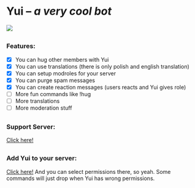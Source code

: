 # Yui – *a very cool bot*
![](https://i.imgur.com/wOCz7em.png)
##
### Features:
- [x] You can hug other members with Yui
- [x] You can use translations (there is only polish and english translation)
- [x] You can setup modroles for your server
- [x] You can purge spam messages
- [x] You can create reaction messages (users reacts and Yui gives role)
- [ ] More fun commands like !hug
- [ ] More translations
- [ ] More moderation stuff
##
### Support Server:
[Click here!](https://discord.gg/2PBGEhx)
##
### Add Yui to your server:
[Click here!](https://discordapp.com/oauth2/authorize?client_id=479757582005829634&scope=bot&permissions=2146958847) And you can select permissions there, so yeah.
Some commands will just drop when Yui has wrong permissions.
##
